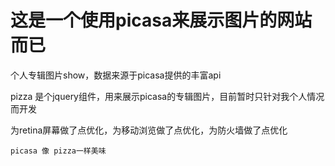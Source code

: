 这是一个使用picasa来展示图片的网站而已
===============

个人专辑图片show，数据来源于picasa提供的丰富api

pizza 是个jquery组件，用来展示picasa的专辑图片，目前暂时只针对我个人情况而开发

为retina屏幕做了点优化，为移动浏览做了点优化，为防火墙做了点优化

    picasa 像 pizza一样美味

